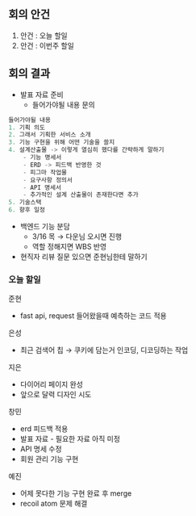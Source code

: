 ## 회의 안건

1. 안건 : 오늘 할일
2. 안건 : 이번주 할일

## 회의 결과

- 발표 자료 준비
    - 들어가야될 내용 문의

```java
들어가야될 내용
1. 기획 의도
2. 그래서 기획한 서비스 소개
3. 기능 구현을 위해 어떤 기술을 쓸지
4. 설계산출물 -> 이렇게 열심히 했다를 간략하게 말하기
	- 기능 명세서
	- ERD -> 피드백 반영한 것
	- 피그마 작업물
	- 요구사항 정의서
	- API 명세서
	- 추가적인 설계 산출물이 존재한다면 추가
5. 기술스택
6. 향후 일정
```

- 백엔드 기능 분담
    - 3/16 목 → 다운님 오시면 진행
    - 역할 정해지면 WBS 반영
- 현직자 리뷰 질문 있으면 준현님한테 말하기

### 오늘 할일

준현

- fast api, request 들어왔을때 예측하는 코드 적용

은성

- 최근 검색어 칩 → 쿠키에 담는거 인코딩, 디코딩하는 작업

지은

- 다이어리 페이지 완성
- 앞으로 달력 디자인 시도

창민

- erd 피드백 적용
- 발표 자료 - 필요한 자료 아직 미정
- API 명세 수정
- 회원 관리 기능 구현

예진

- 어제 못다한 기능 구현 완료 후 merge
- recoil atom 문제 해결